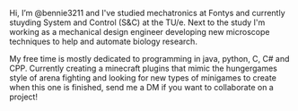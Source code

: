 Hi, I’m @bennie3211 and I've studied mechatronics at Fontys and currently stuyding System and Control (S&C) at the TU/e. Next to the study I'm working as a mechanical design engineer developing new microscope techniques to help and automate biology research.

My free time is mostly dedicated to programming in java, python, C, C# and CPP. Currently creating a minecraft plugins that mimic the hungergames style of arena fighting and looking for new types of minigames to create when this one is finished, send me a DM if you want to collaborate on a project!
